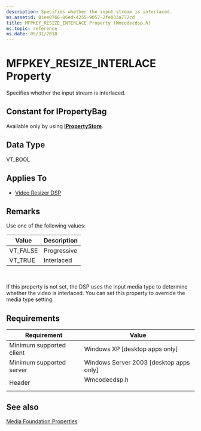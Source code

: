 ```yaml
---
description: Specifies whether the input stream is interlaced.
ms.assetid: 01ee0766-06ed-4255-9057-2fe033a772cd
title: MFPKEY_RESIZE_INTERLACE Property (Wmcodecdsp.h)
ms.topic: reference
ms.date: 05/31/2018
---
```


# MFPKEY\_RESIZE\_INTERLACE Property

Specifies whether the input stream is interlaced.

## Constant for IPropertyBag

Available only by using [**IPropertyStore**](/windows/win32/api/propsys/nn-propsys-ipropertystore).

## Data Type

VT\_BOOL

## Applies To

-   [Video Resizer DSP](videoresizer.md)

## Remarks

Use one of the following values:



| Value     | Description |
|-----------|-------------|
| VT\_FALSE | Progressive |
| VT\_TRUE  | Interlaced  |



 

If this property is not set, the DSP uses the input media type to determine whether the video is interlaced. You can set this property to override the media type setting.

## Requirements



| Requirement | Value |
|-------------------------------------|-----------------------------------------------------------------------------------------|
| Minimum supported client<br/> | Windows XP \[desktop apps only\]<br/>                                             |
| Minimum supported server<br/> | Windows Server 2003 \[desktop apps only\]<br/>                                    |
| Header<br/>                   | <dl> <dt>Wmcodecdsp.h</dt> </dl> |



## See also

<dl> <dt>

[Media Foundation Properties](media-foundation-properties.md)
</dt> </dl>

 

 
